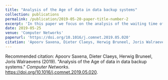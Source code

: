 ```yaml
---
title: "Analysis of the Age of data in data backup systems"
collection: publications
permalink: /publication/2019-05-20-paper-title-number-2
excerpt: 'In this paper we focus on the analysis of the waiting time of data packets to receive backup service and the frequency of backup operations. In particular, we compute the generating function of the waiting time and compute the tail probabilities using dominant singularity analysis.'
date: 2019-05-25
venue: 'Computer Networks'
paperurl: 'https://doi.org/10.1016/j.comnet.2019.05.020'
citation: 'Apoorv Saxena, Dieter Claeys, Herwig Bruneel, Joris Walraevens (2019). &quot;Analysis of the Age of data in data backup systems.&quot; <i>Computer Networks</i>.'
---
```


<!-- [Download paper here](http://academicpages.github.io/files/paper2.pdf) -->

Recommended citation: Apoorv Saxena, Dieter Claeys, Herwig Bruneel, Joris Walraevens (2019). "Analysis of the Age of data in data backup systems." <i>Computer Networks</i>. https://doi.org/10.1016/j.comnet.2019.05.020.
